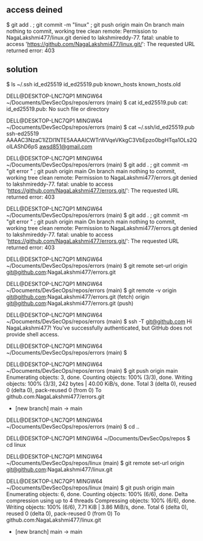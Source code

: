 ## access deined

$ git add . ; git commit -m "linux" ; git push origin main
On branch main
nothing to commit, working tree clean
remote: Permission to NagaLakshmi477/linux.git denied to lakshmireddy-77.
fatal: unable to access 'https://github.com/NagaLakshmi477/linux.git/': The requested URL returned error: 403


## solution

$ ls ~/.ssh
id_ed25519  id_ed25519.pub  known_hosts  known_hosts.old

DELL@DESKTOP-LNC7QP1 MINGW64 ~/Documents/DevSecOps/repos/errors (main)
$ cat id_ed25519.pub
cat: id_ed25519.pub: No such file or directory

DELL@DESKTOP-LNC7QP1 MINGW64 ~/Documents/DevSecOps/repos/errors (main)
$ cat ~/.ssh/id_ed25519.pub
ssh-ed25519 AAAAC3NzaC1lZDI1NTE5AAAAICWTrWVqeVKkgC3VbEpzo0bgHTqa1OLs2QolLAShD6pS awsd851@gmail.com

DELL@DESKTOP-LNC7QP1 MINGW64 ~/Documents/DevSecOps/repos/errors (main)
$ git add . ; git commit -m "git error " ; git push origin main
On branch main
nothing to commit, working tree clean
remote: Permission to NagaLakshmi477/errors.git denied to lakshmireddy-77.
fatal: unable to access 'https://github.com/NagaLakshmi477/errors.git/': The requested URL returned error: 403

DELL@DESKTOP-LNC7QP1 MINGW64 ~/Documents/DevSecOps/repos/errors (main)
$ git add . ; git commit -m "git error " ; git push origin main
On branch main
nothing to commit, working tree clean
remote: Permission to NagaLakshmi477/errors.git denied to lakshmireddy-77.
fatal: unable to access 'https://github.com/NagaLakshmi477/errors.git/': The requested URL returned error: 403

DELL@DESKTOP-LNC7QP1 MINGW64 ~/Documents/DevSecOps/repos/errors (main)
$ git remote set-url origin git@github.com:NagaLakshmi477/errors.git

DELL@DESKTOP-LNC7QP1 MINGW64 ~/Documents/DevSecOps/repos/errors (main)
$ git remote -v
origin  git@github.com:NagaLakshmi477/errors.git (fetch)
origin  git@github.com:NagaLakshmi477/errors.git (push)

DELL@DESKTOP-LNC7QP1 MINGW64 ~/Documents/DevSecOps/repos/errors (main)
$ ssh -T git@github.com
Hi NagaLakshmi477! You've successfully authenticated, but GitHub does not provide shell access.

DELL@DESKTOP-LNC7QP1 MINGW64 ~/Documents/DevSecOps/repos/errors (main)
$

DELL@DESKTOP-LNC7QP1 MINGW64 ~/Documents/DevSecOps/repos/errors (main)
$ git push origin main
Enumerating objects: 3, done.
Counting objects: 100% (3/3), done.
Writing objects: 100% (3/3), 242 bytes | 40.00 KiB/s, done.
Total 3 (delta 0), reused 0 (delta 0), pack-reused 0 (from 0)
To github.com:NagaLakshmi477/errors.git
 * [new branch]      main -> main

DELL@DESKTOP-LNC7QP1 MINGW64 ~/Documents/DevSecOps/repos/errors (main)
$ cd ..

DELL@DESKTOP-LNC7QP1 MINGW64 ~/Documents/DevSecOps/repos
$ cd linux

DELL@DESKTOP-LNC7QP1 MINGW64 ~/Documents/DevSecOps/repos/linux (main)
$ git remote set-url origin git@github.com:NagaLakshmi477/linux.git

DELL@DESKTOP-LNC7QP1 MINGW64 ~/Documents/DevSecOps/repos/linux (main)
$ git push origin main
Enumerating objects: 6, done.
Counting objects: 100% (6/6), done.
Delta compression using up to 4 threads
Compressing objects: 100% (6/6), done.
Writing objects: 100% (6/6), 7.71 KiB | 3.86 MiB/s, done.
Total 6 (delta 0), reused 0 (delta 0), pack-reused 0 (from 0)
To github.com:NagaLakshmi477/linux.git
 * [new branch]      main -> main
